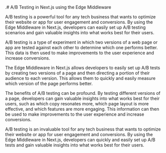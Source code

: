 .# A/B Testing in Next.js using the Edge Middleware 

A/B testing is a powerful tool for any tech business that wants to optimize their website or app for user engagement and conversions. By using the Edge Middleware in Next.js, developers can easily set up A/B testing scenarios and gain valuable insights into what works best for their users.

A/B testing is a type of experiment in which two versions of a web page or app are tested against each other to determine which one performs better. This data is then used to make improvements to the user experience and increase conversions.

The Edge Middleware in Next.js allows developers to easily set up A/B tests by creating two versions of a page and then directing a portion of their audience to each version. This allows them to quickly and easily measure which version of the page performs better.

The benefits of A/B testing can be profound. By testing different versions of a page, developers can gain valuable insights into what works best for their users, such as which copy resonates more, which page layout is more effective, and which features are more engaging. This information can then be used to make improvements to the user experience and increase conversions.

A/B testing is an invaluable tool for any tech business that wants to optimize their website or app for user engagement and conversions. By using the Edge Middleware in Next.js, developers can quickly and easily set up A/B tests and gain valuable insights into what works best for their users.